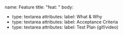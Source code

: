 name: Feature
title: "feat: "
body:
- type: textarea
  attributes:
    label: What & Why
- type: textarea
  attributes:
    label: Acceptance Criteria
- type: textarea
  attributes:
    label: Test Plan (gif/video)
